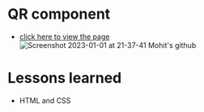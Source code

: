 # QR component
- [click here to view the page](https://themohit2003.github.io/Profile-QRcode/)
![Screenshot 2023-01-01 at 21-37-41 Mohit's github](https://user-images.githubusercontent.com/99909551/210177382-e51ce298-a065-478b-b00e-9501b4c59178.png)

# Lessons learned
- HTML and CSS

